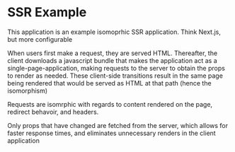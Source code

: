# SSR Example

This application is an example isomoprhic SSR application. Think Next.js, but
more configurable

When users first make a request, they are served HTML. Thereafter, the client
downloads a javascript bundle that makes the application act as a
single-page-application, making requests to the server to obtain the props to
render as needed. These client-side transitions result in the same page being
rendered that would be served as HTML at that path (hence the isomorphism)

Requests are isomrphic with regards to content rendered on the page, redirect
behavoir, and headers.

Only props that have changed are fetched from the server, which allows for
faster response times, and eliminates unnecessary renders in the client
application
